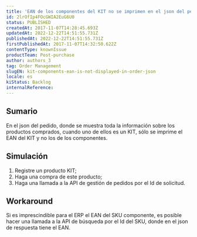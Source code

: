 ```yaml
---
title: 'EAN de los componentes del KIT no se imprimen en el json del pedido'
id: 2lrOfIp4FOcGWIA2EuG6U0
status: PUBLISHED
createdAt: 2017-11-07T14:28:45.693Z
updatedAt: 2022-12-22T14:51:55.731Z
publishedAt: 2022-12-22T14:51:55.731Z
firstPublishedAt: 2017-11-07T14:32:50.622Z
contentType: knownIssue
productTeam: Post-purchase
author: authors_3
tag: Order Management
slugEN: kit-components-ean-is-not-displayed-in-order-json
locale: es
kiStatus: Backlog
internalReference: 
---
```


## Sumario

En el json del pedido, donde se muestra toda la información sobre los productos comprados, cuando uno de ellos es un KIT, sólo se imprime el EAN del KIT y no los de los componentes.

## Simulación

1. Registre un producto KIT;
2. Haga una compra de este producto;
3. Haga una llamada a la API de gestión de pedidos por el Id de solicitud.

## Workaround

Si es imprescindible para el ERP el EAN del SKU componente, es posible hacer una llamada a la API de búsqueda por el Id del SKU, donde en el json de respuesta tiene el EAN.

